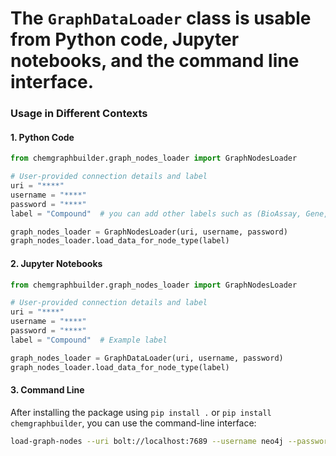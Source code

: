 # The `GraphDataLoader` class is usable from Python code, Jupyter notebooks, and the command line interface.

### Usage in Different Contexts

#### 1. **Python Code**

```python
from chemgraphbuilder.graph_nodes_loader import GraphNodesLoader

# User-provided connection details and label
uri = "****"
username = "****"
password = "****"
label = "Compound"  # you can add other labels such as (BioAssay, Gene, Protein)

graph_nodes_loader = GraphNodesLoader(uri, username, password)
graph_nodes_loader.load_data_for_node_type(label)
```

#### 2. **Jupyter Notebooks**

```python
from chemgraphbuilder.graph_nodes_loader import GraphNodesLoader

# User-provided connection details and label
uri = "****"
username = "****"
password = "****"
label = "Compound"  # Example label

graph_nodes_loader = GraphDataLoader(uri, username, password)
graph_nodes_loader.load_data_for_node_type(label)
```

#### 3. **Command Line**

After installing the package using `pip install .` or `pip install chemgraphbuilder`, you can use the command-line interface:

```sh
load-graph-nodes --uri bolt://localhost:7689 --username neo4j --password cyp450kg --label Compound
```
